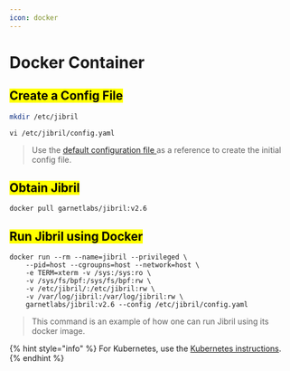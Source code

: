 ```yaml
---
icon: docker
---
```


# Docker Container

## <mark style="color:$primary;">Create a Config File</mark> <a href="#run-jibril-using-command-line-arguments" id="run-jibril-using-command-line-arguments"></a>

```sh
mkdir /etc/jibril
```

```
vi /etc/jibril/config.yaml
```

> Use the [default configuration file ](../configuration-file/)as a reference to create the initial config file.

## <mark style="color:$primary;">Obtain Jibril</mark> <a href="#run-jibril-using-command-line-arguments" id="run-jibril-using-command-line-arguments"></a>

```
docker pull garnetlabs/jibril:v2.6
```

## <mark style="color:$primary;">Run Jibril using Docker</mark> <a href="#run-jibril-using-command-line-arguments" id="run-jibril-using-command-line-arguments"></a>

```
docker run --rm --name=jibril --privileged \
    --pid=host --cgroupns=host --network=host \
    -e TERM=xterm -v /sys:/sys:ro \
    -v /sys/fs/bpf:/sys/fs/bpf:rw \
    -v /etc/jibril/:/etc/jibril:rw \
    -v /var/log/jibril:/var/log/jibril:rw \
    garnetlabs/jibril:v2.6 --config /etc/jibril/config.yaml
```

> This command is an example of how one can run Jibril using its docker image.

{% hint style="info" %}
For Kubernetes, use the [Kubernetes instructions](../kubernetes/).
{% endhint %}
